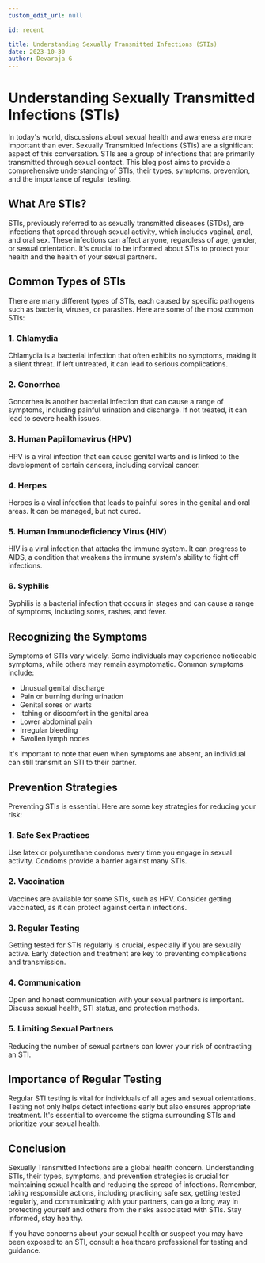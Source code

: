 ```yaml
---
custom_edit_url: null

id: recent

title: Understanding Sexually Transmitted Infections (STIs)
date: 2023-10-30
author: Devaraja G
---
```


# Understanding Sexually Transmitted Infections (STIs)

In today's world, discussions about sexual health and awareness are more important than ever. Sexually Transmitted Infections (STIs) are a significant aspect of this conversation. STIs are a group of infections that are primarily transmitted through sexual contact. This blog post aims to provide a comprehensive understanding of STIs, their types, symptoms, prevention, and the importance of regular testing.

## What Are STIs?

STIs, previously referred to as sexually transmitted diseases (STDs), are infections that spread through sexual activity, which includes vaginal, anal, and oral sex. These infections can affect anyone, regardless of age, gender, or sexual orientation. It's crucial to be informed about STIs to protect your health and the health of your sexual partners.

## Common Types of STIs

There are many different types of STIs, each caused by specific pathogens such as bacteria, viruses, or parasites. Here are some of the most common STIs:

### 1. Chlamydia

Chlamydia is a bacterial infection that often exhibits no symptoms, making it a silent threat. If left untreated, it can lead to serious complications.

### 2. Gonorrhea

Gonorrhea is another bacterial infection that can cause a range of symptoms, including painful urination and discharge. If not treated, it can lead to severe health issues.

### 3. Human Papillomavirus (HPV)

HPV is a viral infection that can cause genital warts and is linked to the development of certain cancers, including cervical cancer.

### 4. Herpes

Herpes is a viral infection that leads to painful sores in the genital and oral areas. It can be managed, but not cured.

### 5. Human Immunodeficiency Virus (HIV)

HIV is a viral infection that attacks the immune system. It can progress to AIDS, a condition that weakens the immune system's ability to fight off infections.

### 6. Syphilis

Syphilis is a bacterial infection that occurs in stages and can cause a range of symptoms, including sores, rashes, and fever.

## Recognizing the Symptoms

Symptoms of STIs vary widely. Some individuals may experience noticeable symptoms, while others may remain asymptomatic. Common symptoms include:

- Unusual genital discharge
- Pain or burning during urination
- Genital sores or warts
- Itching or discomfort in the genital area
- Lower abdominal pain
- Irregular bleeding
- Swollen lymph nodes

It's important to note that even when symptoms are absent, an individual can still transmit an STI to their partner.

## Prevention Strategies

Preventing STIs is essential. Here are some key strategies for reducing your risk:

### 1. Safe Sex Practices

Use latex or polyurethane condoms every time you engage in sexual activity. Condoms provide a barrier against many STIs.

### 2. Vaccination

Vaccines are available for some STIs, such as HPV. Consider getting vaccinated, as it can protect against certain infections.

### 3. Regular Testing

Getting tested for STIs regularly is crucial, especially if you are sexually active. Early detection and treatment are key to preventing complications and transmission.

### 4. Communication

Open and honest communication with your sexual partners is important. Discuss sexual health, STI status, and protection methods.

### 5. Limiting Sexual Partners

Reducing the number of sexual partners can lower your risk of contracting an STI.

## Importance of Regular Testing

Regular STI testing is vital for individuals of all ages and sexual orientations. Testing not only helps detect infections early but also ensures appropriate treatment. It's essential to overcome the stigma surrounding STIs and prioritize your sexual health.

## Conclusion

Sexually Transmitted Infections are a global health concern. Understanding STIs, their types, symptoms, and prevention strategies is crucial for maintaining sexual health and reducing the spread of infections. Remember, taking responsible actions, including practicing safe sex, getting tested regularly, and communicating with your partners, can go a long way in protecting yourself and others from the risks associated with STIs. Stay informed, stay healthy.

If you have concerns about your sexual health or suspect you may have been exposed to an STI, consult a healthcare professional for testing and guidance.
